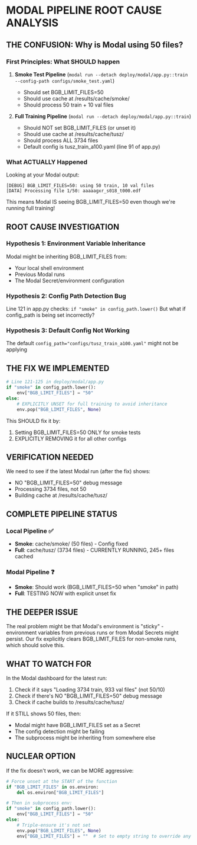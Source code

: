 # MODAL PIPELINE ROOT CAUSE ANALYSIS

## THE CONFUSION: Why is Modal using 50 files?

### First Principles: What SHOULD happen

1. **Smoke Test Pipeline** (`modal run --detach deploy/modal/app.py::train --config-path configs/smoke_test.yaml`)
   - Should set BGB_LIMIT_FILES=50
   - Should use cache at /results/cache/smoke/
   - Should process 50 train + 10 val files

2. **Full Training Pipeline** (`modal run --detach deploy/modal/app.py::train`)
   - Should NOT set BGB_LIMIT_FILES (or unset it)
   - Should use cache at /results/cache/tusz/
   - Should process ALL 3734 files
   - Default config is tusz_train_a100.yaml (line 91 of app.py)

### What ACTUALLY Happened

Looking at your Modal output:
```
[DEBUG] BGB_LIMIT_FILES=50: using 50 train, 10 val files
[DATA] Processing file 1/50: aaaaagxr_s018_t000.edf
```

This means Modal IS seeing BGB_LIMIT_FILES=50 even though we're running full training!

## ROOT CAUSE INVESTIGATION

### Hypothesis 1: Environment Variable Inheritance
Modal might be inheriting BGB_LIMIT_FILES from:
- Your local shell environment
- Previous Modal runs
- The Modal Secret/environment configuration

### Hypothesis 2: Config Path Detection Bug
Line 121 in app.py checks: `if "smoke" in config_path.lower()`
But what if config_path is being set incorrectly?

### Hypothesis 3: Default Config Not Working
The default `config_path="configs/tusz_train_a100.yaml"` might not be applying

## THE FIX WE IMPLEMENTED

```python
# Line 121-125 in deploy/modal/app.py
if "smoke" in config_path.lower():
    env["BGB_LIMIT_FILES"] = "50"
else:
    # EXPLICITLY UNSET for full training to avoid inheritance
    env.pop("BGB_LIMIT_FILES", None)
```

This SHOULD fix it by:
1. Setting BGB_LIMIT_FILES=50 ONLY for smoke tests
2. EXPLICITLY REMOVING it for all other configs

## VERIFICATION NEEDED

We need to see if the latest Modal run (after the fix) shows:
- NO "BGB_LIMIT_FILES=50" debug message
- Processing 3734 files, not 50
- Building cache at /results/cache/tusz/

## COMPLETE PIPELINE STATUS

### Local Pipeline ✅
- **Smoke**: cache/smoke/ (50 files) - Config fixed
- **Full**: cache/tusz/ (3734 files) - CURRENTLY RUNNING, 245+ files cached

### Modal Pipeline ❓
- **Smoke**: Should work (BGB_LIMIT_FILES=50 when "smoke" in path)
- **Full**: TESTING NOW with explicit unset fix

## THE DEEPER ISSUE

The real problem might be that Modal's environment is "sticky" - environment variables from previous runs or from Modal Secrets might persist. Our fix explicitly clears BGB_LIMIT_FILES for non-smoke runs, which should solve this.

## WHAT TO WATCH FOR

In the Modal dashboard for the latest run:
1. Check if it says "Loading 3734 train, 933 val files" (not 50/10)
2. Check if there's NO "BGB_LIMIT_FILES=50" debug message
3. Check if cache builds to /results/cache/tusz/

If it STILL shows 50 files, then:
- Modal might have BGB_LIMIT_FILES set as a Secret
- The config detection might be failing
- The subprocess might be inheriting from somewhere else

## NUCLEAR OPTION

If the fix doesn't work, we can be MORE aggressive:

```python
# Force unset at the START of the function
if "BGB_LIMIT_FILES" in os.environ:
    del os.environ["BGB_LIMIT_FILES"]

# Then in subprocess env:
if "smoke" in config_path.lower():
    env["BGB_LIMIT_FILES"] = "50"
else:
    # Triple-ensure it's not set
    env.pop("BGB_LIMIT_FILES", None)
    env["BGB_LIMIT_FILES"] = ""  # Set to empty string to override any inheritance
```